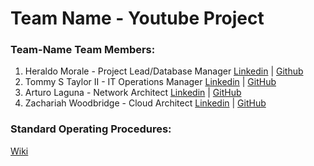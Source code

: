 # Team Name - Youtube Project

### Team-Name Team Members:
 1) Heraldo Morale - Project Lead/Database Manager [Linkedin](https://www.linkedin.com/in/heraldo-morales/) | [Github](https://github.com/HeraldoM332) 
 2) Tommy S Taylor II - IT Operations Manager [Linkedin](https://www.linkedin.com/in/taylortommy/) | [ GitHub](https://github.com/taylortommy23)
 3) Arturo Laguna - Network Architect [Linkedin](https://www.linkedin.com/in/arturo-laguna-81129320a/) | [GitHub](https://github.com/Random9904)
 4) Zachariah Woodbridge - Cloud Architect [Linkedin](https://www.linkedin.com/in/zachariahw/) | [GitHub](https://github.com/Z-ZachattackZ)

### Standard Operating Procedures:
[Wiki](https://github.com/Ops-201-Team-Name/Ops-201-Team-Name/wiki)

